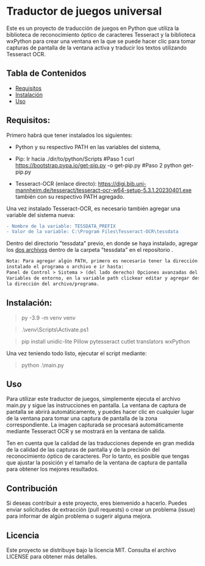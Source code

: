 # Traductor de juegos universal
Este es un proyecto de traducción de juegos en Python que utiliza la biblioteca de reconocimiento óptico de caracteres Tesseract y la biblioteca wxPython para crear una ventana en la que se puede hacer clic para tomar capturas de pantalla de la ventana activa y traducir los textos utilizando Tesseract OCR.
## Tabla de Contenidos
* [Requisitos](#requisitos)
* [Instalación](#instalacion)
* [Uso](#uso)

## Requisitos:
Primero habrá que tener instalados los siguientes:

- Python y su respectivo PATH en las variables del sistema,

- Pip: Ir hacia ./dir/to/python/Scripts
#Paso 1
curl https://bootstrap.pypa.io/get-pip.py -o get-pip.py
#Paso 2
python get-pip.py

- Tesseract-OCR (enlace directo): https://digi.bib.uni-mannheim.de/tesseract/tesseract-ocr-w64-setup-5.3.1.20230401.exe 
también con su respectivo PATH agregado.

Una vez instalado Tesseract-OCR, es necesario también agregar una variable
del sistema nueva:

```diff
- Nombre de la variable: TESSDATA_PREFIX
- Valor de la variable: C:\Program Files\Tesseract-OCR\tessdata
```  

Dentro del directorio "tessdata" previo, en donde se haya instalado, agregar
los [dos archivos](https://github.com/aeloh1m/Traductor-juegos-universal/tree/main/tessdata) dentro de la carpeta "tessdata" en el repositorio .

```diff
Nota: Para agregar algún PATH, primero es necesario tener la dirección donde este
instalado el programa o archivo e ir hasta:
Panel de Control > Sistema > (del lado derecho) Opciones avanzadas del sistema >
Variables de entorno, en la variable path clickear editar y agregar desde "Nuevo",
la dirección del archivo/programa.
```
 
## Instalación:

> py -3.9 -m venv venv

> .\venv\Scripts\Activate.ps1

> pip install unidic-lite Pillow pytesseract cutlet translators wxPython


Una vez teniendo todo listo, ejecutar el script mediante:

> python .\main.py


## Uso
Para utilizar este traductor de juegos, simplemente ejecuta el archivo main.py y sigue las instrucciones en pantalla. La ventana de captura de pantalla se abrirá automáticamente, y puedes hacer clic en cualquier lugar de la ventana para tomar una captura de pantalla de la zona correspondiente. La imagen capturada se procesará automáticamente mediante Tesseract OCR y se mostrará en la ventana de salida.

Ten en cuenta que la calidad de las traducciones depende en gran medida de la calidad de las capturas de pantalla y de la precisión del reconocimiento óptico de caracteres. Por lo tanto, es posible que tengas que ajustar la posición y el tamaño de la ventana de captura de pantalla para obtener los mejores resultados.

## Contribución
Si deseas contribuir a este proyecto, eres bienvenido a hacerlo. Puedes enviar solicitudes de extracción (pull requests) o crear un problema (issue) para informar de algún problema o sugerir alguna mejora.

## Licencia
Este proyecto se distribuye bajo la licencia MIT. Consulta el archivo LICENSE para obtener más detalles.
